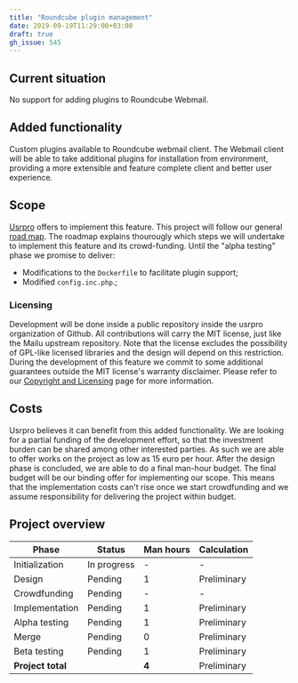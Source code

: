 ```yaml
---
title: "Roundcube plugin management"
date: 2019-09-19T11:29:00+03:00
draft: true
gh_issue: 545
---
```

## Current situation

No support for adding plugins to Roundcube Webmail.

## Added functionality

Custom plugins available to Roundcube webmail client.
The Webmail client will be able to take additional plugins for installation from environment, providing a more extensible and feature complete client and better user experience.

## Scope

[Usrpro](/about/company/) offers to implement this feature.  This project will follow our general [road map](/about/projects-roadmap). The roadmap explains thourougly which steps we will undertake to implement this feature and its crowd-funding. Until the "alpha testing" phase we promise to deliver:

- Modifications to the `Dockerfile` to facilitate plugin support;
- Modified `config.inc.php`.;

### Licensing

Development will be done inside a public repository inside the usrpro organization of Github. All contributions will carry the MIT license, just like the Mailu upstream repository. Note that the license excludes the possibility of GPL-like licensed libraries and the design will depend on this restriction. During the development of this feature we commit to some additional guarantees outside the MIT license's warranty disclaimer. Please refer to our [Copyright and Licensing](/about/copyright-and-licensing/) page for more information.

## Costs

Usrpro believes it can benefit from this added functionality. We are looking for a partial funding of the development effort, so that the investment burden can be shared among other interested parties. As such we are able to offer works on the project as low as 15 euro per hour. After the design phase is concluded, we are able to do a final man-hour budget. The final budget will be our binding offer for implementing our scope. This means that the implementation costs can't rise once we start crowdfunding and we assume responsibility for delivering the project within budget.

## Project overview

| Phase          | Status      | Man hours | Calculation |
| -------------- | ----------- | --------- | ----------- |
| Initialization | In progress | -         | -           |
| Design         | Pending     | 1         | Preliminary |
| Crowdfunding   | Pending     | -         | -           |
| Implementation | Pending     | 1         | Preliminary |
| Alpha testing  | Pending     | 1         | Preliminary |
| Merge          | Pending     | 0         | Preliminary |
| Beta testing   | Pending     | 1         | Preliminary |
| **Project total** |          | **4**     | Preliminary |
